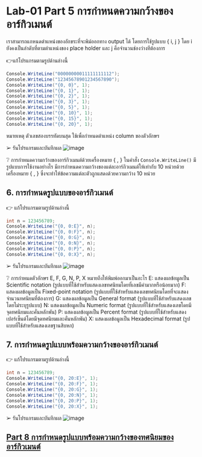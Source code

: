 # Lab-01 Part 5 การกำหนดความกว้างของอาร์กิวเมนต์

เราสามารถแกหนดตำแหน่งของอักขระที่จะพิม์ออกทาง output ได้ โดยการใช้รูปแบบ { i, j }
โดย i ยังคงเป็นลำดับที่ตามตำแหน่งของ place holder และ j คือจำนวนช่องว่างทีต้องการ

👉แก้โปรแกรมตามรูปด้านล่างนี้

```csharp
Console.WriteLine("00000000011111111112");
Console.WriteLine("12345678901234567890");
Console.WriteLine("{0, 0}", 1);
Console.WriteLine("{0, 1}", 1);
Console.WriteLine("{0, 2}", 1);
Console.WriteLine("{0, 3}", 1);
Console.WriteLine("{0, 5}", 1);
Console.WriteLine("{0, 10}", 1);
Console.WriteLine("{0, 15}", 1);
Console.WriteLine("{0, 20}", 1);
```

หมายเหตุ ตัวเลขสองบรรทัดบนสุด ใช้เพื่อกำหนดตำแหน่ง column ของตัวอักษร

➢ รันโปรแกรมและบันทึกผล
![image](https://github.com/CHAIYAPRUK/OOP2565-Week-02/assets/115066395/1c12a522-bbe2-4ea8-b103-0f473c1428d4)

 
❔ การกำหนดความกว้างของอาร์กิวเมนต์ด้วยเครื่องหมาย { , } ในคำสั่ง ``Console.WriteLine()`` มีรูปแบบการใช้งานอย่างไร
มีการกำหนดความกว้างของแต่ละอาร์กิวเมนต์ให้เท่ากับ 10 หน่วยด้วยเครื่องหมาย { , } ซึ่งจะทำให้ข้อความแต่ละตัวถูกแสดงด้วยความกว้าง 10 หน่วย


## 6. การกำหนดรูปแบบของอาร์กิวเมนต์

👉 แก้โปรแกรมตามรูปด้านล่างนี้

```csharp
int n = 123456789;
Console.WriteLine("{0, 0:E}", n);
Console.WriteLine("{0, 0:F}", n);
Console.WriteLine("{0, 0:G}", n);
Console.WriteLine("{0, 0:N}", n);
Console.WriteLine("{0, 0:P}", n);
Console.WriteLine("{0, 0:X}", n);
```

➢ รันโปรแกรมและบันทึกผล
![image](https://github.com/CHAIYAPRUK/OOP2565-Week-02/assets/115066395/3f6a6fa7-e9dd-4d91-8c0f-27a49c3430ac)

❔  การกำหนดตัวอักษร E, F, G, N, P, X หมายถึงให้พิมพ์ออกมาเป็นอะไร
E: แสดงผลข้อมูลเป็น Scientific notation (รูปแบบที่ใช้สำหรับแสดงเลขทศนิยมโดยที่เลขมีค่ามากหรือน้อยมาก)
F: แสดงผลข้อมูลเป็น Fixed-point notation (รูปแบบที่ใช้สำหรับแสดงเลขทศนิยมโดยที่จะแสดงจำนวนทศนิยมที่ต้องการ)
G: แสดงผลข้อมูลเป็น General format (รูปแบบที่ใช้สำหรับแสดงเลขโดยไม่ระบุรูปแบบ)
N: แสดงผลข้อมูลเป็น Numeric format (รูปแบบที่ใช้สำหรับแสดงเลขโดยมีจุดทศนิยมและคั่นหลักพัน)
P: แสดงผลข้อมูลเป็น Percent format (รูปแบบที่ใช้สำหรับแสดงเปอร์เซ็นต์โดยมีจุดทศนิยมและคั่นหลักพัน)
X: แสดงผลข้อมูลเป็น Hexadecimal format (รูปแบบที่ใช้สำหรับแสดงเลขฐานสิบหก)
 

## 7. การกำหนดรูปแบบพร้อมความกว้างของอาร์กิวเมนต์

👉 แก้โปรแกรมตามรูปด้านล่างนี้

```csharp
int n = 123456789;
Console.WriteLine("{0, 20:E}", 1);
Console.WriteLine("{0, 20:F}", 1);
Console.WriteLine("{0, 20:G}", 1);
Console.WriteLine("{0, 20:N}", 1);
Console.WriteLine("{0, 20:P}", 1);
Console.WriteLine("{0, 20:X}", 1);
```

➢   รันโปรแกรมและบันทึกผล
![image](https://github.com/CHAIYAPRUK/OOP2565-Week-02/assets/115066395/189b0c1e-23f2-41bd-8758-fcbf4a8e9549)

 
## [Part 8  การกำหนดรูปแบบพร้อมความกว้างของทศนิยมของอาร์กิวเมนต์](./Lab-01-part-8.md)
